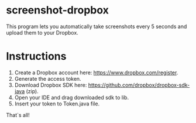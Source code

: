 # screenshot-dropbox
This program lets you automatically take screenshots every 5 seconds and upload them to your Dropbox.

# Instructions
1. Create a Dropbox account here: https://www.dropbox.com/register.
2. Generate the access token.
3. Download Dropbox SDK here: https://github.com/dropbox/dropbox-sdk-java (zip).
4. Open your IDE and drag downloaded sdk to lib. 
5. Insert your token to Token.java file.

That`s all!
